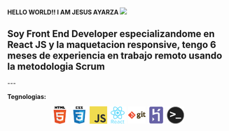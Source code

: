 <h4> HELLO WORLD!! I AM JESUS AYARZA <img src="https://raw.githubusercontent.com/verma-anushka/verma-anushka/master/gifs/wave.gif" width="30px"></h4>

<h2>Soy Front End Developer
            especializandome en React JS y la maquetacion responsive, tengo 6
            meses de experiencia en trabajo remoto usando la metodologia Scrum</h2>
---

**Tegnologias:**

<p align="center">

  <div align="center">
  
<code><img height="40" src="https://raw.githubusercontent.com/github/explore/80688e429a7d4ef2fca1e82350fe8e3517d3494d/topics/html/html.png"></code> <code><img height="40" src="https://raw.githubusercontent.com/github/explore/80688e429a7d4ef2fca1e82350fe8e3517d3494d/topics/css/css.png"></code> <code><img height="40" src="https://raw.githubusercontent.com/github/explore/80688e429a7d4ef2fca1e82350fe8e3517d3494d/topics/javascript/javascript.png"></code> <code><img height="40" src="https://raw.githubusercontent.com/devicons/devicon/master/icons/react/react-original-wordmark.svg"></code> <code><img height="40" src="https://raw.githubusercontent.com/github/explore/80688e429a7d4ef2fca1e82350fe8e3517d3494d/topics/git/git.png"></code> <code><img height="40" src="https://raw.githubusercontent.com/devicons/devicon/master/icons/heroku/heroku-plain.svg"></code> <code><img height="40" src="https://raw.githubusercontent.com/github/explore/80688e429a7d4ef2fca1e82350fe8e3517d3494d/topics/terminal/terminal.png"></code>

  </div>
  </p>

